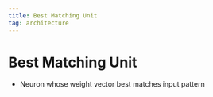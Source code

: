 ```yaml
---
title: Best Matching Unit
tag: architecture
---
```


# Best Matching Unit
- Neuron whose weight vector best matches input pattern
















































